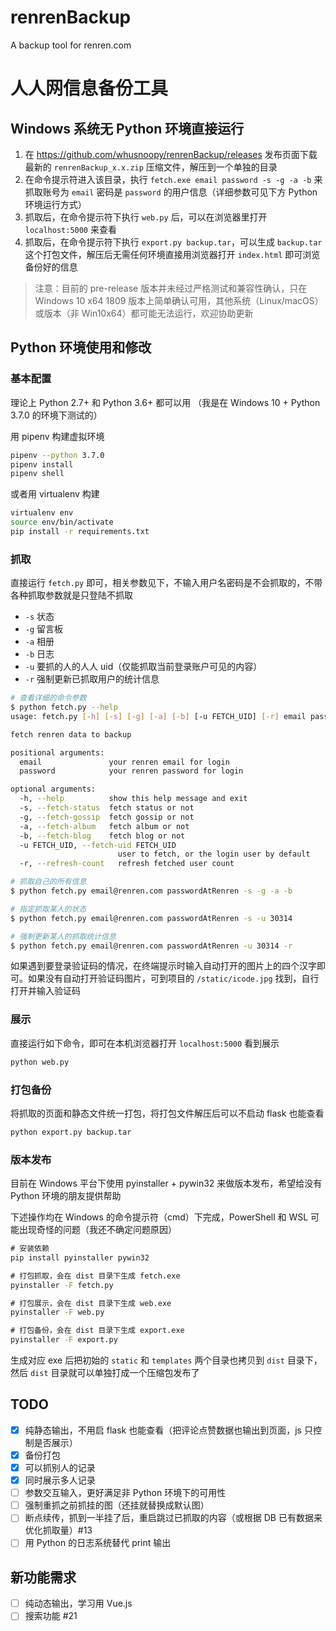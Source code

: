 # renrenBackup

A backup tool for renren.com


# 人人网信息备份工具


## Windows 系统无 Python 环境直接运行

1. 在 https://github.com/whusnoopy/renrenBackup/releases 发布页面下载最新的 `renrenBackup_x.x.zip` 压缩文件，解压到一个单独的目录
2. 在命令提示符进入该目录，执行 `fetch.exe email password -s -g -a -b` 来抓取账号为 `email` 密码是 `password` 的用户信息（详细参数可见下方 Python 环境运行方式）
3. 抓取后，在命令提示符下执行 `web.py` 后，可以在浏览器里打开 `localhost:5000` 来查看
4. 抓取后，在命令提示符下执行 `export.py backup.tar`，可以生成 `backup.tar` 这个打包文件，解压后无需任何环境直接用浏览器打开 `index.html` 即可浏览备份好的信息

> 注意：目前的 pre-release 版本并未经过严格测试和兼容性确认，只在 Windows 10 x64 1809 版本上简单确认可用，其他系统（Linux/macOS）或版本（非 Win10x64）都可能无法运行，欢迎协助更新


## Python 环境使用和修改

### 基本配置

理论上 Python 2.7+ 和 Python 3.6+ 都可以用
（我是在 Windows 10 + Python 3.7.0 的环境下测试的）

用 pipenv 构建虚拟环境

```bash
pipenv --python 3.7.0
pipenv install
pipenv shell
```

或者用 virtualenv 构建

```bash
virtualenv env
source env/bin/activate
pip install -r requirements.txt
```

### 抓取

直接运行 `fetch.py` 即可，相关参数见下，不输入用户名密码是不会抓取的，不带各种抓取参数就是只登陆不抓取

* `-s` 状态
* `-g` 留言板
* `-a` 相册
* `-b` 日志
* `-u` 要抓的人的人人 uid（仅能抓取当前登录账户可见的内容）
* `-r` 强制更新已抓取用户的统计信息

```bash
# 查看详细的命令参数
$ python fetch.py --help
usage: fetch.py [-h] [-s] [-g] [-a] [-b] [-u FETCH_UID] [-r] email password

fetch renren data to backup

positional arguments:
  email               your renren email for login
  password            your renren password for login

optional arguments:
  -h, --help          show this help message and exit
  -s, --fetch-status  fetch status or not
  -g, --fetch-gossip  fetch gossip or not
  -a, --fetch-album   fetch album or not
  -b, --fetch-blog    fetch blog or not
  -u FETCH_UID, --fetch-uid FETCH_UID
                        user to fetch, or the login user by default
  -r, --refresh-count   refresh fetched user count

# 抓取自己的所有信息
$ python fetch.py email@renren.com passwordAtRenren -s -g -a -b

# 指定抓取某人的状态
$ python fetch.py email@renren.com passwordAtRenren -s -u 30314

# 强制更新某人的抓取统计信息
$ python fetch.py email@renren.com passwordAtRenren -u 30314 -r
```

如果遇到要登录验证码的情况，在终端提示时输入自动打开的图片上的四个汉字即可。如果没有自动打开验证码图片，可到项目的 `/static/icode.jpg` 找到，自行打开并输入验证码

### 展示

直接运行如下命令，即可在本机浏览器打开 `localhost:5000` 看到展示

```bash
python web.py
```

### 打包备份

将抓取的页面和静态文件统一打包，将打包文件解压后可以不启动 flask 也能查看

```bash
python export.py backup.tar
```

### 版本发布

目前在 Windows 平台下使用 pyinstaller + pywin32 来做版本发布，希望给没有 Python 环境的朋友提供帮助

下述操作均在 Windows 的命令提示符（cmd）下完成，PowerShell 和 WSL 可能出现奇怪的问题（我还不确定问题原因）

```cmd
# 安装依赖
pip install pyinstaller pywin32

# 打包抓取，会在 dist 目录下生成 fetch.exe
pyinstaller -F fetch.py

# 打包展示，会在 dist 目录下生成 web.exe
pyinstaller -F web.py

# 打包备份，会在 dist 目录下生成 export.exe
pyinstaller -F export.py
```

生成对应 exe 后把初始的 `static` 和 `templates` 两个目录也拷贝到 `dist` 目录下，然后 `dist` 目录就可以单独打成一个压缩包发布了


## TODO

- [x] 纯静态输出，不用启 flask 也能查看（把评论点赞数据也输出到页面，js 只控制是否展示）
- [x] 备份打包
- [x] 可以抓别人的记录
- [x] 同时展示多人记录
- [ ] 参数交互输入，更好满足非 Python 环境下的可用性
- [ ] 强制重抓之前抓挂的图（还挂就替换成默认图）
- [ ] 断点续传，抓到一半挂了后，重启跳过已抓取的内容（或根据 DB 已有数据来优化抓取量）#13
- [ ] 用 Python 的日志系统替代 print 输出

## 新功能需求

- [ ] 纯动态输出，学习用 Vue.js
- [ ] 搜索功能 #21
